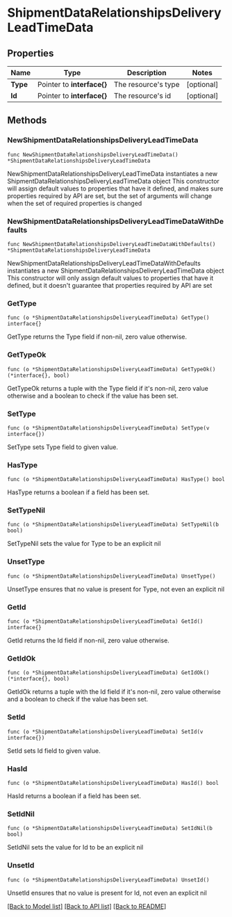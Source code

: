 # ShipmentDataRelationshipsDeliveryLeadTimeData

## Properties

Name | Type | Description | Notes
------------ | ------------- | ------------- | -------------
**Type** | Pointer to **interface{}** | The resource&#39;s type | [optional] 
**Id** | Pointer to **interface{}** | The resource&#39;s id | [optional] 

## Methods

### NewShipmentDataRelationshipsDeliveryLeadTimeData

`func NewShipmentDataRelationshipsDeliveryLeadTimeData() *ShipmentDataRelationshipsDeliveryLeadTimeData`

NewShipmentDataRelationshipsDeliveryLeadTimeData instantiates a new ShipmentDataRelationshipsDeliveryLeadTimeData object
This constructor will assign default values to properties that have it defined,
and makes sure properties required by API are set, but the set of arguments
will change when the set of required properties is changed

### NewShipmentDataRelationshipsDeliveryLeadTimeDataWithDefaults

`func NewShipmentDataRelationshipsDeliveryLeadTimeDataWithDefaults() *ShipmentDataRelationshipsDeliveryLeadTimeData`

NewShipmentDataRelationshipsDeliveryLeadTimeDataWithDefaults instantiates a new ShipmentDataRelationshipsDeliveryLeadTimeData object
This constructor will only assign default values to properties that have it defined,
but it doesn't guarantee that properties required by API are set

### GetType

`func (o *ShipmentDataRelationshipsDeliveryLeadTimeData) GetType() interface{}`

GetType returns the Type field if non-nil, zero value otherwise.

### GetTypeOk

`func (o *ShipmentDataRelationshipsDeliveryLeadTimeData) GetTypeOk() (*interface{}, bool)`

GetTypeOk returns a tuple with the Type field if it's non-nil, zero value otherwise
and a boolean to check if the value has been set.

### SetType

`func (o *ShipmentDataRelationshipsDeliveryLeadTimeData) SetType(v interface{})`

SetType sets Type field to given value.

### HasType

`func (o *ShipmentDataRelationshipsDeliveryLeadTimeData) HasType() bool`

HasType returns a boolean if a field has been set.

### SetTypeNil

`func (o *ShipmentDataRelationshipsDeliveryLeadTimeData) SetTypeNil(b bool)`

 SetTypeNil sets the value for Type to be an explicit nil

### UnsetType
`func (o *ShipmentDataRelationshipsDeliveryLeadTimeData) UnsetType()`

UnsetType ensures that no value is present for Type, not even an explicit nil
### GetId

`func (o *ShipmentDataRelationshipsDeliveryLeadTimeData) GetId() interface{}`

GetId returns the Id field if non-nil, zero value otherwise.

### GetIdOk

`func (o *ShipmentDataRelationshipsDeliveryLeadTimeData) GetIdOk() (*interface{}, bool)`

GetIdOk returns a tuple with the Id field if it's non-nil, zero value otherwise
and a boolean to check if the value has been set.

### SetId

`func (o *ShipmentDataRelationshipsDeliveryLeadTimeData) SetId(v interface{})`

SetId sets Id field to given value.

### HasId

`func (o *ShipmentDataRelationshipsDeliveryLeadTimeData) HasId() bool`

HasId returns a boolean if a field has been set.

### SetIdNil

`func (o *ShipmentDataRelationshipsDeliveryLeadTimeData) SetIdNil(b bool)`

 SetIdNil sets the value for Id to be an explicit nil

### UnsetId
`func (o *ShipmentDataRelationshipsDeliveryLeadTimeData) UnsetId()`

UnsetId ensures that no value is present for Id, not even an explicit nil

[[Back to Model list]](../README.md#documentation-for-models) [[Back to API list]](../README.md#documentation-for-api-endpoints) [[Back to README]](../README.md)


